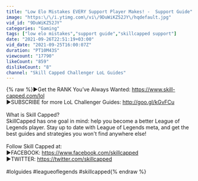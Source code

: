 ```yaml
---
title: "Low Elo Mistakes EVERY Support Player Makes! -  Support Guide"
image: "https:\/\/i.ytimg.com\/vi\/9DuWiKZ52JY\/hqdefault.jpg"
vid_id: "9DuWiKZ52JY"
categories: "Gaming"
tags: ["low elo mistakes","support guide","skillcapped support"]
date: "2021-09-26T22:51:19+03:00"
vid_date: "2021-09-25T16:00:07Z"
duration: "PT10M43S"
viewcount: "17790"
likeCount: "859"
dislikeCount: "8"
channel: "Skill Capped Challenger LoL Guides"
---
```

{% raw %}►Get the RANK You’ve Always Wanted: <a rel="nofollow" target="blank" href="https://www.skill-capped.com/lol">https://www.skill-capped.com/lol</a><br />►SUBSCRIBE for more LoL Challenger Guides: <a rel="nofollow" target="blank" href="http://goo.gl/kGvFCu">http://goo.gl/kGvFCu</a><br /><br />What is Skill Capped?<br />SkillCapped has one goal in mind: help you become a better League of Legends player. Stay up to date with League of Legends meta, and get the best guides and strategies you won't find anywhere else!<br /><br />Follow Skill Capped at:<br />►FACEBOOK: <a rel="nofollow" target="blank" href="https://www.facebook.com/skillcapped">https://www.facebook.com/skillcapped</a> <br />►TWITTER: <a rel="nofollow" target="blank" href="https://twitter.com/skillcapped">https://twitter.com/skillcapped</a> <br /><br />#lolguides​​ #leagueoflegends​​ #skillcapped{% endraw %}

